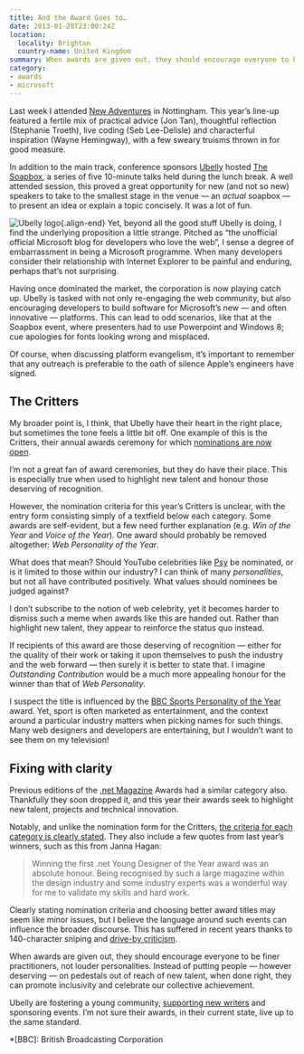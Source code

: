 ```yaml
---
title: And the Award Goes to…
date: 2013-01-28T23:00:24Z
location:
  locality: Brighton
  country-name: United Kingdom
summary: When awards are given out, they should encourage everyone to be finer practitioners, not louder personalities. Instead of putting people — however deserving — on pedestals out of reach of new talent, when done right, they can promote inclusivity and celebrate our collective achievement.
category:
- awards
- microsoft
---
```

Last week I attended [New Adventures][1] in Nottingham. This year’s line-up featured a fertile mix of practical advice (Jon Tan), thoughtful reflection (Stephanie Troeth), live coding (Seb Lee-Delisle) and characterful inspiration (Wayne Hemingway), with a few sweary truisms thrown in for good measure.

In addition to the main track, conference sponsors [Ubelly][2] hosted [The Soapbox][3], a series of five 10-minute talks held during the lunch break. A well attended session, this proved a great opportunity for new (and not so new) speakers to take to the smallest stage in the venue — an *actual* soapbox — to present an idea or explain a topic concisely. It was a lot of fun.

![Ubelly logo](/images/2013/01/ubelly.png){.align-end} Yet, beyond all the good stuff Ubelly is doing, I find the underlying proposition a little strange. Pitched as “the unofficial official Microsoft blog for developers who love the web”, I sense a degree of embarrassment in being a Microsoft programme. When many developers consider their relationship with Internet Explorer to be painful and enduring, perhaps that’s not surprising.

Having once dominated the market, the corporation is now playing catch up. Ubelly is tasked with not only re-engaging the web community, but also encouraging developers to build software for Microsoft’s new — and often innovative — platforms. This can lead to odd scenarios, like that at the Soapbox event, where presenters had to use Powerpoint and Windows 8; cue apologies for fonts looking wrong and misplaced.

Of course, when discussing platform evangelism, it’s important to remember that any outreach is preferable to the oath of silence Apple’s engineers have signed.

## The Critters

My broader point is, I think, that Ubelly have their heart in the right place, but sometimes the tone feels a little bit off. One example of this is the Critters, their annual awards ceremony for which [nominations are now open][4].

I’m not a great fan of award ceremonies, but they do have their place. This is especially true when used to highlight new talent and honour those deserving of recognition.

However, the nomination criteria for this year’s Critters is unclear, with the entry form consisting simply of a textfield below each category. Some awards are self-evident, but a few need further explanation (e.g. *Win of the Year* and *Voice of the Year*). One award should probably be removed altogether: *Web Personality of the Year*.

What does that mean? Should YouTube celebrities like [Psy][5] be nominated, or is it limited to those within our industry? I can think of many *personalities*, but not all have contributed positively. What values should nominees be judged against?

I don’t subscribe to the notion of web celebrity, yet it becomes harder to dismiss such a meme when awards like this are handed out. Rather than highlight new talent, they appear to reinforce the status quo instead.

If recipients of this award are those deserving of recognition — either for the quality of their work or taking it upon themselves to push the industry and the web forward — then surely it is better to state that. I imagine *Outstanding Contribution* would be a much more appealing honour for the winner than that of *Web Personality*.

I suspect the title is influenced by the [BBC Sports Personality of the Year][6] award. Yet, sport is often marketed as entertainment, and the context around a particular industry matters when picking names for such things. Many web designers and developers are entertaining, but I wouldn’t want to see them on my television!

## Fixing with clarity

Previous editions of the [.net Magazine][7] Awards had a similar category also. Thankfully they soon dropped it, and this year their awards seek to highlight new talent, projects and technical innovation.

Notably, and unlike the nomination form for the Critters, [the criteria for each category is clearly stated][8]. They also include a few quotes from last year’s winners, such as this from Janna Hagan:

> Winning the first .net Young Designer of the Year award was an absolute honour. Being recognised by such a large magazine within the design industry and some industry experts was a wonderful way for me to validate my skills and hard work.

Clearly stating nomination criteria and choosing better award titles may seem like minor issues, but I believe the language around such events can influence the broader discourse. This has suffered in recent years thanks to 140-character sniping and [drive-by criticism][9].

When awards are given out, they should encourage everyone to be finer practitioners, not louder personalities. Instead of putting people — however deserving — on pedestals out of reach of new talent, when done right, they can promote inclusivity and celebrate our collective achievement.

Ubelly are fostering a young community, [supporting new writers][10] and sponsoring events. I’m not sure their awards, in their current state, live up to the same standard.

[1]: https://newadventuresconf.com/2013/
[2]: http://www.ubelly.com
[3]: http://www.ubelly.com/the-soapbox
[4]: http://www.ubelly.com/thecritters/
[5]: https://www.youtube.com/user/officialpsy
[6]: https://www.bbc.co.uk/sport/0/sports-personality/
[7]: http://www.netmagazine.com
[8]: http://netmagazine.com/netawards13
[9]: http://christianheilmann.com/2013/01/27/drive-by-criticism-must-die/
[10]: http://www.ubelly.com/nubelly

*[BBC]: British Broadcasting Corporation
